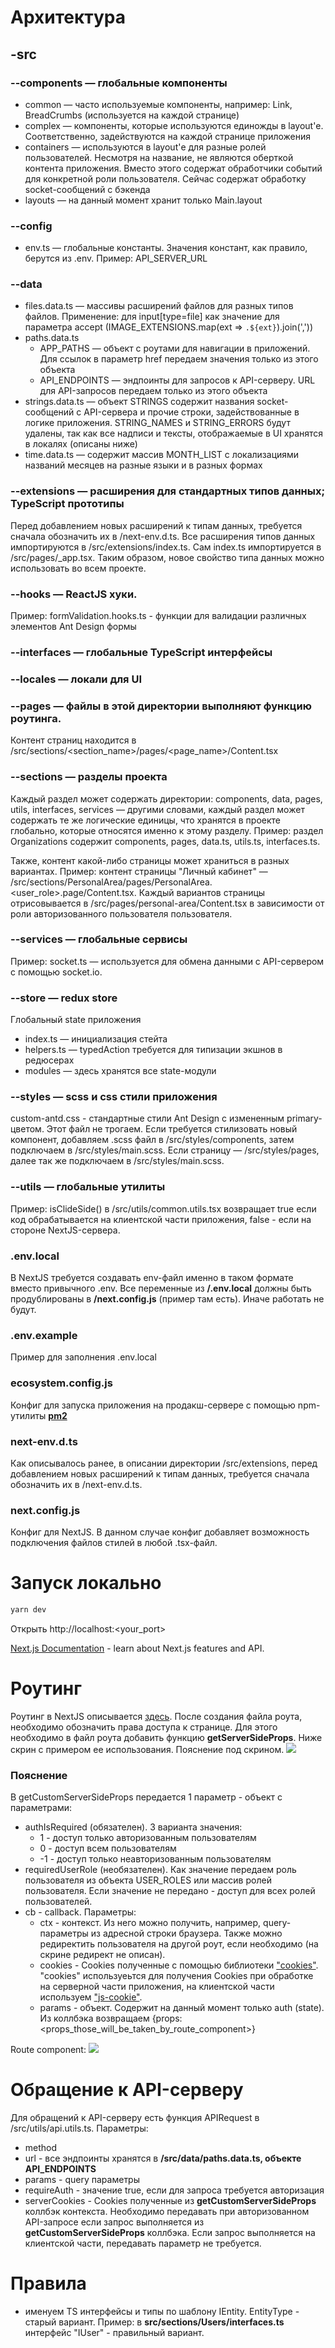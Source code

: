 # Архитектура
## -src
### --components &mdash; глобальные компоненты
- common &mdash; часто используемые компоненты, например: Link, BreadCrumbs (используется на каждой странице)
- complex &mdash; компоненты, которые используются единожды в layout'е. Соответственно, задействуются на каждой странице приложения
- containers &mdash; используются в layout'е для разные ролей пользователей. Несмотря на название, не являются оберткой контента приложения. Вместо этого содержат обработчики событий для конкретной роли пользователя. Сейчас содержат обработку socket-сообщений с бэкенда
- layouts &mdash; на данный момент хранит только Main.layout


### --config
- env.ts &mdash; глобальные константы. Значения констант, как правило, берутся из .env. Пример: API_SERVER_URL


### --data
- files.data.ts &mdash; массивы расширений файлов для разных типов файлов. Применение: для input[type=file] как значение для параметра accept (IMAGE_EXTENSIONS.map(ext => `.${ext}`).join(','))
- paths.data.ts
    - APP_PATHS &mdash; объект с роутами для навигации в приложений. Для ссылок в параметр href передаем значения только из этого объекта
    - API_ENDPOINTS &mdash; эндпоинты для запросов к API-серверу. URL для API-запросов передаем только из этого объекта
- strings.data.ts &mdash; объект STRINGS содержит названия socket-сообщений с API-сервера и прочие строки, задействованные в логике приложения. STRING_NAMES и STRING_ERRORS будут удалены, так как все надписи и тексты, отображаемые в UI хранятся в локалях (описаны ниже)
- time.data.ts &mdash; содержит массив MONTH_LIST с локализациями названий месяцев на разные языки и в разных формах


### --extensions &mdash; расширения для стандартных типов данных; TypeScript прототипы
Перед добавлением новых расширений к типам данных, требуется сначала обозначить их в /next-env.d.ts.
Все расширения типов данных импортируются в /src/extensions/index.ts. Сам index.ts импортируется в /src/pages/_app.tsx.
Таким образом, новое свойство типа данных можно использовать во всем проекте.


### --hooks &mdash; ReactJS хуки.
Пример: formValidation.hooks.ts - функции для валидации различных элементов Ant Design формы <Form></Form>


### --interfaces &mdash; глобальные TypeScript интерфейсы


### --locales &mdash; локали для UI

### --pages &mdash; файлы в этой директории выполняют функцию роутинга.
Контент страниц находится в /src/sections/<section_name>/pages/<page_name>/Content.tsx


### --sections &mdash; разделы проекта
Каждый раздел может содержать директории: components, data, pages, utils, interfaces, services &mdash; другими словами, каждый раздел может содержать те же логические единицы, что хранятся в проекте глобально, которые относятся именно к этому разделу.
Пример: раздел Organizations содержит components, pages, data.ts, utils.ts, interfaces.ts.

Также, контент какой-либо страницы может храниться в разных вариантах.
Пример: контент страницы "Личный кабинет" &mdash; /src/sections/PersonalArea/pages/PersonalArea.<user_role>.page/Content.tsx. Каждый вариантов страницы отрисовывается в /src/pages/personal-area/Content.tsx в зависимости от роли авторизованного пользователя пользователя.


### --services &mdash; глобальные сервисы
Пример: socket.ts &mdash; используется для обмена данными с API-сервером с помощью socket.io.


### --store &mdash; redux store
Глобальный state приложения
- index.ts &mdash; инициализация стейта
- helpers.ts &mdash; typedAction требуется для типизации экшнов в редюсерах
- modules &mdash; здесь хранятся все state-модули


### --styles &mdash; scss и css стили приложения
custom-antd.css - стандартные стили Ant Design с измененным primary-цветом. Этот файл не трогаем.
Если требуется стилизовать новый компонент, добавляем .scss файл в /src/styles/components, затем подключаем в /src/styles/main.scss. Если страницу &mdash; /src/styles/pages, далее так же подключаем в /src/styles/main.scss.


### --utils &mdash; глобальные утилиты
Пример: isClideSide() в /src/utils/common.utils.tsx возвращает true если код обрабатывается на клиентской части приложения, false - если на стороне NextJS-сервера.


### .env.local
В NextJS требуется создавать env-файл именно в таком формате вместо привычного .env.
Все переменные из **/.env.local** должны быть продублированы в **/next.config.js** (пример там есть). Иначе работать не будут.


### .env.example
Пример для заполнения .env.local


### ecosystem.config.js
Конфиг для запуска приложения на продакш-сервере с помощью npm-утилиты [**pm2**](https://www.npmjs.com/package/pm2)


### next-env.d.ts
Как описывалось ранее, в описании директории /src/extensions, перед добавлением новых расширений к типам данных, требуется сначала обозначить их в /next-env.d.ts.


### next.config.js
Конфиг для NextJS.
В данном случае конфиг добавляет возможность подключения файлов стилей в любой .tsx-файл.


# Запуск локально
```bash
yarn dev
```
Открыть http://localhost:<your_port>

[Next.js Documentation](https://nextjs.org/docs) - learn about Next.js features and API.


# Роутинг
Роутинг в NextJS описывается [здесь](https://nextjs.org/docs/routing/introduction).
После создания файла роута, необходимо обозначить права доступа к странице. Для этого необходимо в файл роута добавить функцию **getServerSideProps**. Ниже скрин с примером ее использования. Пояснение под скрином.
![](https://trello-attachments.s3.amazonaws.com/607c87bea78e89429c08e3d5/6097eb681cb1763723ba83d3/f997704f9e10c21ce70b9d2cef3e8014/image.png)
### Пояснение
В getCustomServerSideProps передается 1 параметр - объект с параметрами:
- authIsRequired (обязателен). 3 варианта значения:
    - 1 - доступ только авторизованным пользователям
    - 0 - доступ всем пользователям
    - -1 - доступ только неавторизованным пользователям
- requiredUserRole (необязателен). Как значение передаем роль пользователя из объекта USER_ROLES или массив ролей пользователя. Если значение не передано - доступ для всех ролей пользователей.
- cb - callback. Параметры:
    - ctx - контекст. Из него можно получить, например, query-параметры из адресной строки браузера. Также можно редиректить пользователя на другой роут, если необходимо (на скрине редирект не описан).
    - cookies - Cookies полученные с помощью библиотеки ["cookies"](https://www.npmjs.com/package/cookies). "cookies" используеьтся для получения Cookies при обработке на серверной части приложения, на клиентской части используем ["js-cookie"](https://www.npmjs.com/package/js-cookie).
    - params - объект. Содержит на данный момент только auth (state).
Из коллбэка возвращаем {props: <props_those_will_be_taken_by_route_component>}

Route component:
![](https://trello-attachments.s3.amazonaws.com/6097fee9c2a6f30f732b09ae/1061x817/626724f235b7745139c381b5dc101b05/image.png)


# Обращение к API-серверу
Для обращений к API-серверу есть функция APIRequest в /src/utils/api.utils.ts.
Параметры:
- method
- url - все эндпоинты хранятся в **/src/data/paths.data.ts, объекте API_ENDPOINTS**
- params - query параметры
- requireAuth - значение true, если для запроса требуется авторизация
- serverCookies - Cookies полученные из **getCustomServerSideProps** коллбэк контекста. Необходимо передавать при авторизованном API-запросе если запрос выполняется из **getCustomServerSideProps** коллбэка. Если запрос выполняется на клиентской части, передавать параметр не требуется.


# Правила
- именуем TS интерфейсы и типы по шаблону IEntity. EntityType - старый вариант. Пример: в **src/sections/Users/interfaces.ts** интерфейс "IUser" - правильный вариант.
